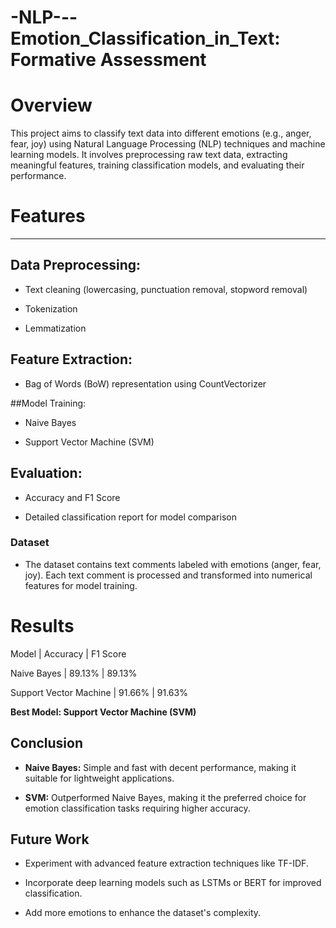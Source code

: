 # -NLP---Emotion_Classification_in_Text: Formative Assessment

# Overview

This project aims to classify text data into different emotions (e.g., anger, fear, joy) using Natural Language Processing (NLP) techniques and machine learning models. It involves preprocessing raw text data, extracting meaningful features, training classification models, and evaluating their performance.

# Features
_______

## Data Preprocessing:
  
* Text cleaning (lowercasing, punctuation removal, stopword removal)
  
* Tokenization
  
* Lemmatization

## Feature Extraction:
  
* Bag of Words (BoW) representation using CountVectorizer

##Model Training:

* Naive Bayes
  
* Support Vector Machine (SVM)
  
## Evaluation:

* Accuracy and F1 Score

* Detailed classification report for model comparison

### Dataset

* The dataset contains text comments labeled with emotions (anger, fear, joy). Each text comment is processed and transformed into numerical features for model training.

# Results

Model |	Accuracy | F1 Score

Naive Bayes |	89.13% |	89.13%

Support Vector Machine |	91.66% |	91.63%


**Best Model: Support Vector Machine (SVM)**

## Conclusion

* **Naive Bayes:**  Simple and fast with decent performance, making it suitable for lightweight applications.
  
* **SVM:**  Outperformed Naive Bayes, making it the preferred choice for emotion classification tasks requiring higher accuracy.
  
## Future Work

* Experiment with advanced feature extraction techniques like TF-IDF.
  
* Incorporate deep learning models such as LSTMs or BERT for improved classification.
  
* Add more emotions to enhance the dataset's complexity.
